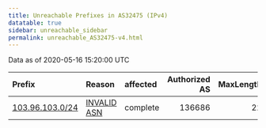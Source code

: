 ```yaml
---
title: Unreachable Prefixes in AS32475 (IPv4)
datatable: true
sidebar: unreachable_sidebar
permalink: unreachable_AS32475-v4.html
---
```


Data as of 2020-05-16 15:20:00 UTC


<div class="datatable-begin"></div>

| Prefix                                                   | Reason                                                                                                 | affected   |   Authorized AS |   MaxLength | Anchor                                       |   unreachable /24s |
|:---------------------------------------------------------|:-------------------------------------------------------------------------------------------------------|:-----------|----------------:|------------:|:---------------------------------------------|-------------------:|
| [103.96.103.0/24](https://stat.ripe.net/103.96.103.0/24) | [INVALID ASN](https://rpki-validator.ripe.net/announcement-preview?asn=AS32475&prefix=103.96.103.0/24) | complete   |          136686 |          22 | [APNIC](unreachable_APNIC_RPKI_Root-v4.html) |                  1 |

<div class="datatable-end"></div>